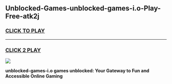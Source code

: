 
## Unblocked-Games-unblocked-games-i.o-Play-Free-atk2j
<h3>
<a href="https://premium76.site?title=unblocked-games-i.o&ref=18A1">CLICK TO PLAY</a></h3>
<hr>

<h3>
<a href="https://premium76.site?title=unblocked-games-i.o&ref=18A1">CLICK 2 PLAY</a>
  
</h3>

<a href="https://premium76.site?title=unblocked-games-i.o&ref=18A1"><img src="https://clearcache.store/games.png"></a>


**unblocked-games-i.o games unblocked: Your Gateway to Fun and Accessible Online Gaming**
